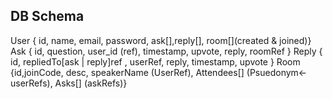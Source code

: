 
## DB Schema
User { id, name, email, password, ask[],reply[], room[](created & joined)}
Ask { id, question, user_id (ref), timestamp, upvote, reply[](replyRefs), roomRef }
Reply { id, repliedTo[ask | reply]ref , userRef, reply, timestamp, upvote }
Room {id,joinCode, desc,  speakerName (UserRef), Attendees[] (Psuedonym<-userRefs), Asks[] (askRefs)}

